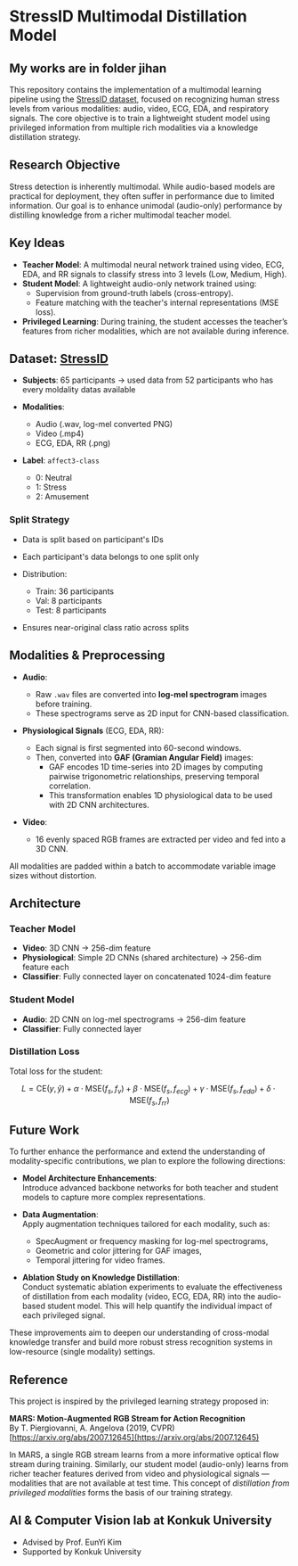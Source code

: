 # StressID Multimodal Distillation Model

## My works are in folder jihan
This repository contains the implementation of a multimodal learning pipeline using the [StressID dataset](https://project.inria.fr/stressid/), focused on recognizing human stress levels from various modalities: audio, video, ECG, EDA, and respiratory signals. The core objective is to train a lightweight student model using privileged information from multiple rich modalities via a knowledge distillation strategy.

## Research Objective

Stress detection is inherently multimodal. While audio-based models are practical for deployment, they often suffer in performance due to limited information. Our goal is to enhance unimodal (audio-only) performance by distilling knowledge from a richer multimodal teacher model.

## Key Ideas

- **Teacher Model**: A multimodal neural network trained using video, ECG, EDA, and RR signals to classify stress into 3 levels (Low, Medium, High).
- **Student Model**: A lightweight audio-only network trained using:
  - Supervision from ground-truth labels (cross-entropy).
  - Feature matching with the teacher's internal representations (MSE loss).
- **Privileged Learning**: During training, the student accesses the teacher’s features from richer modalities, which are not available during inference.

## Dataset: [StressID](https://project.inria.fr/stressid/)

* **Subjects**: 65 participants -> used data from 52 participants who has every moldality datas available
* **Modalities**:

  * Audio (.wav, log-mel converted PNG)
  * Video (.mp4)
  * ECG, EDA, RR (.png)
* **Label**: `affect3-class`

  * 0: Neutral
  * 1: Stress
  * 2: Amusement

### Split Strategy

* Data is split based on participant's IDs
* Each participant's data belongs to one split only
* Distribution:

  * Train: 36 participants
  * Val: 8 participants
  * Test: 8 participants
* Ensures near-original class ratio across splits

## Modalities & Preprocessing

- **Audio**: 
  - Raw `.wav` files are converted into **log-mel spectrogram** images before training.
  - These spectrograms serve as 2D input for CNN-based classification.

- **Physiological Signals** (ECG, EDA, RR):
  - Each signal is first segmented into 60-second windows.
  - Then, converted into **GAF (Gramian Angular Field)** images:
    - GAF encodes 1D time-series into 2D images by computing pairwise trigonometric relationships, preserving temporal correlation.
    - This transformation enables 1D physiological data to be used with 2D CNN architectures.

- **Video**:
  - 16 evenly spaced RGB frames are extracted per video and fed into a 3D CNN.

All modalities are padded within a batch to accommodate variable image sizes without distortion.

## Architecture

### Teacher Model
- **Video**: 3D CNN → 256-dim feature
- **Physiological**: Simple 2D CNNs (shared architecture) → 256-dim feature each
- **Classifier**: Fully connected layer on concatenated 1024-dim feature

### Student Model
- **Audio**: 2D CNN on log-mel spectrograms → 256-dim feature
- **Classifier**: Fully connected layer

### Distillation Loss
Total loss for the student:
```math
L = \text{CE}(y, \hat{y}) + \alpha \cdot \text{MSE}(f_s, f_v) + \beta \cdot \text{MSE}(f_s, f_{ecg}) + \gamma \cdot \text{MSE}(f_s, f_{eda}) + \delta \cdot \text{MSE}(f_s, f_{rr})
```
## Future Work

To further enhance the performance and extend the understanding of modality-specific contributions, we plan to explore the following directions:

- **Model Architecture Enhancements**:  
  Introduce advanced backbone networks for both teacher and student models to capture more complex representations.

- **Data Augmentation**:  
  Apply augmentation techniques tailored for each modality, such as:
  - SpecAugment or frequency masking for log-mel spectrograms,
  - Geometric and color jittering for GAF images,
  - Temporal jittering for video frames.

- **Ablation Study on Knowledge Distillation**:  
  Conduct systematic ablation experiments to evaluate the effectiveness of distillation from each modality (video, ECG, EDA, RR) into the audio-based student model. This will help quantify the individual impact of each privileged signal.

These improvements aim to deepen our understanding of cross-modal knowledge transfer and build more robust stress recognition systems in low-resource (single modality) settings.


## Reference

This project is inspired by the privileged learning strategy proposed in:

**MARS: Motion-Augmented RGB Stream for Action Recognition**  
By T. Piergiovanni, A. Angelova (2019, CVPR)
[https://arxiv.org/abs/2007.12645](https://arxiv.org/abs/2007.12645)

In MARS, a single RGB stream learns from a more informative optical flow stream during training. Similarly, our student model (audio-only) learns from richer teacher features derived from video and physiological signals — modalities that are not available at test time. This concept of *distillation from privileged modalities* forms the basis of our training strategy.

## AI & Computer Vision lab at Konkuk University

- Advised by Prof. EunYi Kim
- Supported by Konkuk University